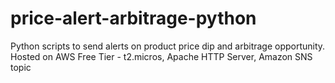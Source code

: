 # price-alert-arbitrage-python
Python scripts to send alerts on product price dip and arbitrage opportunity. Hosted on AWS Free Tier - t2.micros, Apache HTTP Server, Amazon SNS topic
